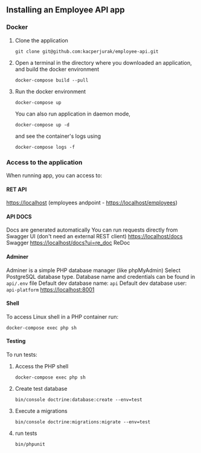 ## Installing an Employee API app
### Docker
1. Clone the application
     ```
    git clone git@github.com:kacperjurak/employee-api.git
    ```

1. Open a terminal in the directory where you downloaded an application, and build the docker environment
    ```
    docker-compose build --pull
    ```

3. Run the docker environment
    ```
    docker-compose up
    ```
   You can also run application in daemon mode,
    ```
    docker-compose up -d
    ```
   and see the container's logs using
    ```
    docker-compose logs -f
    ```

### Access to the application
When running app, you can access to:

#### RET API
[https://localhost](https://localhost) (employees andpoint - [https://localhost/employees](https://localhost/employees))

#### API DOCS
Docs are generated automatically
You can run requests directly from Swagger UI (don't need an external REST client)
[https://localhost/docs](https://localhost/docs) Swagger
[https://localhost/docs?ui=re_doc](https://localhost/docs?ui=re_doc) ReDoc

#### Adminer
Adminer is a simple PHP database manager (like phpMyAdmin)
Select PostgreSQL database type. Database name and credentials can be found in `api/.env` file
Default dev database name: `api`
Default dev database user: `api-platform`
[https://localhost:8001](https://localhost:8001)

#### Shell
To access Linux shell in a PHP container run:
```
docker-compose exec php sh
```

#### Testing
To run tests:
1. Access the PHP shell
    ```
    docker-compose exec php sh
    ```
2. Create test database
    ```
    bin/console doctrine:database:create --env=test
    ```
3. Execute a migrations
    ```
    bin/console doctrine:migrations:migrate --env=test
    ```
4. run tests
    ```
    bin/phpunit
    ```  

